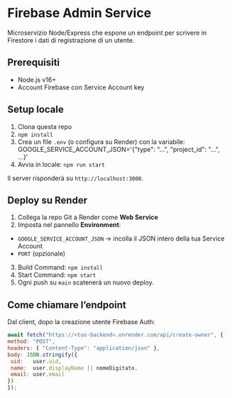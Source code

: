 # Firebase Admin Service

Microservizio Node/Express che espone un endpoint per scrivere in Firestore i dati di registrazione di un utente.

## Prerequisiti

- Node.js v16+  
- Account Firebase con Service Account key

## Setup locale

1. Clona questa repo  
2. `npm install`  
3. Crea un file `.env` (o configura su Render) con la variabile: GOOGLE_SERVICE_ACCOUNT_JSON='{"type": "...", "project_id": "...", ...}'
4. Avvia in locale: `npm run start`

Il server risponderà su `http://localhost:3000`.

## Deploy su Render

1. Collega la repo Git a Render come **Web Service**  
2. Imposta nel pannello **Environment**:
- `GOOGLE_SERVICE_ACCOUNT_JSON` → incolla il JSON intero della tua Service Account  
- `PORT` (opzionale)
3. Build Command: `npm install`  
4. Start Command: `npm start`  
5. Ogni push su `main` scatenerà un nuovo deploy.

## Come chiamare l’endpoint

Dal client, dopo la creazione utente Firebase Auth:

```js
await fetch("https://<tuo-backend>.onrender.com/api/create-owner", {
method: "POST",
headers: { "Content-Type": "application/json" },
body: JSON.stringify({
 uid:   user.uid,
 name:  user.displayName || nomeDigitato,
 email: user.email
})
});
```
